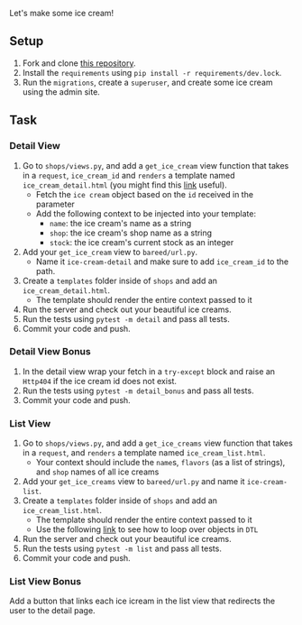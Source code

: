 Let's make some ice cream!

## Setup

1. Fork and clone [this repository](https://github.com/JoinCODED/TASK-Django-M9-DTL).
2. Install the `requirements` using `pip install -r requirements/dev.lock`.
3. Run the `migrations`, create a `superuser`, and create some ice cream using the admin site.

## Task

### Detail View

1. Go to `shops/views.py`, and add a `get_ice_cream` view function that takes in a `request`, `ice_cream_id` and `renders` a template named `ice_cream_detail.html` (you might find this [link](https://docs.djangoproject.com/en/4.0/intro/tutorial03/#a-shortcut-render) useful).
   - Fetch the `ice cream` object based on the `id` received in the parameter
   - Add the following context to be injected into your template:
     - `name`: the ice cream's name as a string
     - `shop`: the ice cream's shop name as a string
     - `stock`: the ice cream's current stock as an integer
2. Add your `get_ice_cream` view to `bareed/url.py`.
   - Name it `ice-cream-detail` and make sure to add `ice_cream_id` to the path.
3. Create a `templates` folder inside of `shops` and add an `ice_cream_detail.html`.
   - The template should render the entire context passed to it
4. Run the server and check out your beautiful ice creams.
5. Run the tests using `pytest -m detail` and pass all tests.
6. Commit your code and push.

### Detail View Bonus

1. In the detail view wrap your fetch in a `try-except` block and raise an `Http404` if the ice cream id does not exist.
2. Run the tests using `pytest -m detail_bonus` and pass all tests.
3. Commit your code and push.

### List View

1. Go to `shops/views.py`, and add a `get_ice_creams` view function that takes in a `request`, and `renders` a template named `ice_cream_list.html`.
   - Your context should include the `name`s, `flavors` (as a list of strings), and `shop` names of all ice creams
2. Add your `get_ice_creams` view to `bareed/url.py` and name it `ice-cream-list`.
3. Create a `templates` folder inside of `shops` and add an `ice_cream_list.html`.
   - The template should render the entire context passed to it
   - Use the following [link](https://docs.djangoproject.com/en/4.0/ref/templates/builtins/#cycle) to see how to loop over objects in `DTL`
4. Run the server and check out your beautiful ice creams.
5. Run the tests using `pytest -m list` and pass all tests.
6. Commit your code and push.

### List View Bonus

Add a button that links each ice icream in the list view that redirects the user to the detail page.
